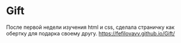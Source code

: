 # Gift

После первой недели изучения html и css, сделала страничку как обертку для подарка своему другу.
https://fefilovavv.github.io/Gift/
